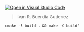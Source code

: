 [![Open in Visual Studio Code](https://classroom.github.com/assets/open-in-vscode-f059dc9a6f8d3a56e377f745f24479a46679e63a5d9fe6f495e02850cd0d8118.svg)](https://classroom.github.com/online_ide?assignment_repo_id=6079542&assignment_repo_type=AssignmentRepo)

> Ivan R. Buendia Gutierrez

```
cmake -B build . && make -C build"
```
